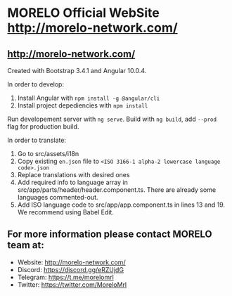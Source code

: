 # MORELO Official WebSite http://morelo-network.com/

## http://morelo-network.com/

Created with Bootstrap 3.4.1 and Angular 10.0.4.

In order to develop:
1. Install Angular with `npm install -g @angular/cli`
2. Install project depediencies with `npm install`

Run developement server with `ng serve`.
Build with `ng build`, add `--prod` flag for production build.

In order to translate:
1. Go to src/assets/i18n
2. Copy existing `en.json` file to `<ISO 3166-1 alpha-2 lowercase language code>.json`
3. Replace translations with desired ones
4. Add required info to language array in src/app/parts/header/header.component.ts. There are already some languages commented-out.
5. Add ISO language code to src/app/app.component.ts in lines 13 and 19.
We recommend using Babel Edit.

## For more information please contact MORELO team at:

- Website: http://morelo-network.com/
- Discord: https://discord.gg/eRZUjdG
- Telegram: https://t.me/morelomrl
- Twitter:  https://twitter.com/MoreloMrl
